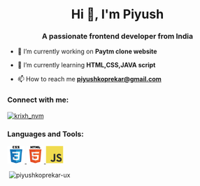 <h1 align="center">Hi 👋, I'm Piyush</h1>
<h3 align="center">A passionate frontend developer from India</h3>

- 🔭 I’m currently working on **Paytm clone website**

- 🌱 I’m currently learning **HTML,CSS,JAVA script**

- 📫 How to reach me **piyushkoprekar@gmail.com**

<h3 align="left">Connect with me:</h3>
<p align="left">
<a href="https://instagram.com/krixh_nvm" target="blank"><img align="center" src="https://raw.githubusercontent.com/rahuldkjain/github-profile-readme-generator/master/src/images/icons/Social/instagram.svg" alt="krixh_nvm" height="30" width="40" /></a>
</p>

<h3 align="left">Languages and Tools:</h3>
<p align="left"> <a href="https://www.w3schools.com/css/" target="_blank" rel="noreferrer"> <img src="https://raw.githubusercontent.com/devicons/devicon/master/icons/css3/css3-original-wordmark.svg" alt="css3" width="40" height="40"/> </a> <a href="https://www.w3.org/html/" target="_blank" rel="noreferrer"> <img src="https://raw.githubusercontent.com/devicons/devicon/master/icons/html5/html5-original-wordmark.svg" alt="html5" width="40" height="40"/> </a> <a href="https://developer.mozilla.org/en-US/docs/Web/JavaScript" target="_blank" rel="noreferrer"> <img src="https://raw.githubusercontent.com/devicons/devicon/master/icons/javascript/javascript-original.svg" alt="javascript" width="40" height="40"/> </a> </p>

<p>&nbsp;<img align="center" src="https://github-readme-stats.vercel.app/api?username=piyushkoprekar-ux&show_icons=true&locale=en" alt="piyushkoprekar-ux" /></p>
